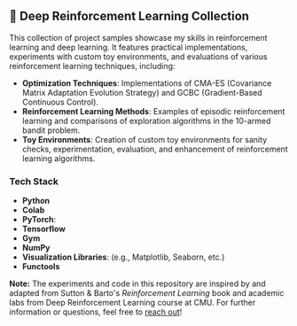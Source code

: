 ## 🤖 Deep Reinforcement Learning Collection

This collection of project samples showcase my skills in reinforcement learning and deep learning. It features practical implementations, experiments with custom toy environments, and evaluations of various reinforcement learning techniques, including:

- **Optimization Techniques**: Implementations of CMA-ES (Covariance Matrix Adaptation Evolution Strategy) and GCBC (Gradient-Based Continuous Control).
- **Reinforcement Learning Methods**: Examples of episodic reinforcement learning and comparisons of exploration algorithms in the 10-armed bandit problem.
- **Toy Environments**: Creation of custom toy environments for sanity checks, experimentation, evaluation, and enhancement of reinforcement learning algorithms.

### Tech Stack

- **Python**
- **Colab**
- **PyTorch**:
- **Tensorflow**
- **Gym**
- **NumPy**
- **Visualization Libraries**: (e.g., Matplotlib, Seaborn, etc.)
- **Functools**

**Note:** 
The experiments and code in this repository are inspired by and adapted from Sutton & Barto's *Reinforcement Learning* book and academic labs from Deep Reinforcement Learning course at CMU.
For further information or questions, feel free to [reach out](mailto:yx225@cornell.edu)!
